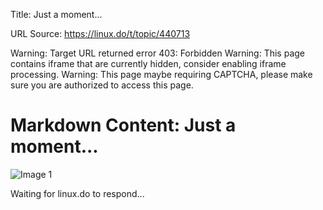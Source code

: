 Title: Just a moment...

URL Source: https://linux.do/t/topic/440713

Warning: Target URL returned error 403: Forbidden
Warning: This page contains iframe that are currently hidden, consider enabling iframe processing.
Warning: This page maybe requiring CAPTCHA, please make sure you are authorized to access this page.

Markdown Content:
Just a moment...
=============== 

![Image 1](blob:https://linux.do/c0e5b9b53a51453d3a80371c867e3d18)

Waiting for linux.do to respond...
